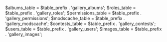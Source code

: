 $albums_table = $table_prefix . 'gallery_albums';
$roles_table = $table_prefix . 'gallery_roles';
$permissions_table = $table_prefix . 'gallery_permissions';
$modscache_table = $table_prefix . 'gallery_modscache';
$contests_table = $table_prefix . 'gallery_contests';
$users_table = $table_prefix . 'gallery_users';
$images_table = $table_prefix . 'gallery_images';
